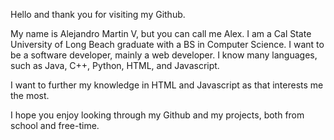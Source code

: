 Hello and thank you for visiting my Github.

My name is Alejandro Martin V, but you can call me Alex. I am a Cal State University of Long Beach graduate with a BS in Computer Science. 
I want to be a software developer, mainly a web developer. I know many languages, such as Java, C++, Python, HTML, and Javascript. 

I want to further my knowledge in HTML and Javascript as that interests me the most. 

I hope you enjoy looking through my Github and my projects, both from school and free-time. 

